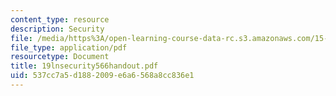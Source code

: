```yaml
---
content_type: resource
description: Security
file: /media/https%3A/open-learning-course-data-rc.s3.amazonaws.com/15-566-information-technology-as-an-integrating-force-in-manufacturing-spring-2003/537cc7a5d1882009e6a6568a8cc836e1_19lnsecurity566handout.pdf
file_type: application/pdf
resourcetype: Document
title: 19lnsecurity566handout.pdf
uid: 537cc7a5-d188-2009-e6a6-568a8cc836e1
---
```

